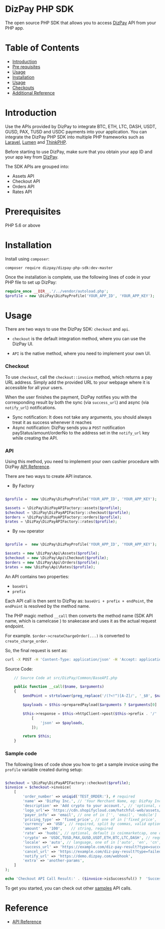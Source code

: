 
# DizPay PHP SDK


The open source PHP SDK that allows you to access [DizPay](https://www.dizpay.com/) API from your PHP app.

# Table of Contents

+ [Introduction](#Introduction)
+ [Pre requisites](#Prerequisites)
+ [Usage](#Usage)
+ [Installation](#Installation)
+ [Usage](#Usage)
+ [Checkouts](#Checkout)
+ [Additional Reference](#Reference)

# Introduction

Use the APIs provided by DizPay to integrate BTC, ETH, LTC, DASH, USDT, GUSD, PAX, TUSD and USDC payments into your application. You can integrate the DizPay PHP SDK into multiple PHP frameworks such as [Laravel](https://laravel.com/), [Lumen](https://lumen.laravel.com/) and [ThinkPHP](http://www.thinkphp.cn/).

Before starting to use DizPay, make sure that you obtain your app ID and your app key from [DizPay](https://www.dizpay.com).

The SDK APIs are grouped into:
+ Assets API
+ Checkout API
+ Orders API
+ Rates API


# Prerequisites

PHP 5.6 or above

# Installation

Install using `composer`:

`composer require dizpay/dizpay-php-sdk:dev-master`

Once the installation is complete, use the following lines of code in your PHP file to set up DizPay:

```php
require_once __DIR__.'/../vendor/autoload.php';
$profile = new \DizPay\DizPayProfile('YOUR_APP_ID', 'YOUR_APP_KEY');
```

# Usage

There are two ways to use the DizPay SDK: `checkout` and `api`.

* `checkout` is the default integration method, where you can use the DizPay UI.

* `API` is the native method, where you need to implement your own UI.

### Checkout

To use `checkout`, call the `checkout::invoice` method, which returns a pay URL address. Simply add the provided URL to your webpage where it is accessible for all your users.

When the user finishes the payment, DizPay notifies you with the corresponding result by both the sync (via `success_url`) and async (via `notify_url`) notifications.
* Sync notification: It does not take any arguments, you should always treat it as success whenever it reaches
* Async notification: DizPay sends you a `POST` notification payStatus/amount/orderNo to the address set in the `notify_url` key while creating the API.

### API
Using this method, you need to implement your own cashier procedure with DizPay [API Reference](https://www.dizpay.com/en/docs).

There are two ways to create API instance.

+ By Factory
```php

$profile =  new \DizPay\DizPayProfile('YOUR_APP_ID', 'YOUR_APP_KEY');

$assets = \DizPay\DizPayAPIFactory::assets($profile);
$checkout = \DizPay\DizPayAPIFactory::checkout($profile);
$orders = \DizPay\DizPayAPIFactory::orders($profile);
$rates = \DizPay\DizPayAPIFactory::rates($profile);
```

+ By `new` operator
```php

$profile =  new \DizPay\DizPayProfile('YOUR_APP_ID', 'YOUR_APP_KEY');

$assets = new \DizPay\Api\Assets($profile);
$checkout = new \DizPay\Api\Checkout($profile);
$orders = new \DizPay\Api\Orders($profile);
$rates = new \DizPay\Api\Rates($profile);

```

An API contains two properties:
+ `baseUri`
+ `prefix`

Each API call is then sent to DizPay as: `baseUri + prefix + endPoint`, the `endPoint` is resolved by the method name.

The PHP magic method `__call` then converts the method name (SDK API name, which is camelcase ) to snakecase and uses it as the actual request endpoint.

For example. `$order->createChargeOrder(...)` is converted to `create_charge_order`.

So, the final request is sent as:

```bash
curl -X POST -H 'Content-Type: application/json' -H 'Accept: application/json' -d <YOUR_FORM_DATA>  https://api.dizpay.com/v2/member/orders/create_charge_order
```
Source Code:

```php
    // Source Code at src/DizPay/Common/BaseAPI.php

    public function __call($name, $arguments)
    {
        $endPoint = strtolower(preg_replace('/(?<!^)[A-Z]/', '_$0', $name));

        $payloads = $this->preparedPayload($arguments ? $arguments[0] : []);

        $this->response = $this->httpClient->post($this->prefix . '/' . $endPoint,
            [
                'json' => $payloads,
            ]);

        return $this;
    }
```

### Sample code

The following lines of code show you how to get a sample invoice using the `profile` variable created during setup:

```php

$checkout = \DizPay\DizPayAPIFactory::checkout($profile);
$invoice = $checkout->invoice(
    [
        'order_number' => uniqid('TEST_ORDER:'), # required
        'name' => 'DizPay Inc.', // 'Your Merchant Name, eg: DizPay Inc.',
        'description' => 'Add crypto to your account.', // 'optional, default is: Add crypto to your {{ Domain or App Name }} account.',
        'logo_url'=> 'https://cdn.shopifycloud.com/hatchful-web/assets/c3a241ae6d1e03513dfed6f5061f4a4b.png',
        'payer_info' => 'email', // one of in ['', 'email', 'mobile']
        'pricing_type' => 'fixed_price', // one of in ['fixed_price', 'no_price'],
        'currency' => 'USD', // required, split by commas, valid option is USD | CNY | GBP | BTC | ETH | LTC | DASH | USDT | TUSD | GUSD | PAX | USDC
        'amount' => '100',    // string, required
        'rate' => 'huobi', // optional, default is coinmarketcap, one of in ['coinmarketcap', 'okex', 'binance', 'huobi']
        'crypto' => 'USDC,TUSD,PAX,GUSD,USDT,ETH,BTC,LTC,DASH', // required, split by commas, valid option is BTC | ETH | LTC | DASH | USDT | TUSD | GUSD | PAX | USDC
        'locale' => 'auto', // language, one of in ['auto', 'en', 'cn', 'ru', 'ko', 'jp']
        'success_url' => 'https://example.com/diz-pay-result?type=success', // optional, redirect to the merchant URL after successful payment.
        'cancel_url' => 'https://example.com/diz-pay-result?type=failed', // optional, edirect to a failure URL when the charge failed to complete. The buyer cancels the order or the payment expired.
        'notify_url' => 'https://demo.dizpay.com/webhook',                // optional, Send information to the callback URL when charge has been confirmed and the associated payment is completed.
        'extra' => 'another-params',
    ]
);

echo 'Checkout API Call Result:' . ($invoice->isSuccessful() ?  'Successful' : 'Failed') .PHP_EOL . 'Response:' . $invoice;

```

To get you started, you can check out other [samples](./sample) API calls.

# Reference

+ [API Reference](https://www.dizpay.com/en/docs)
